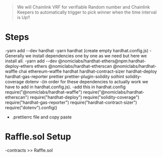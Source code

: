 >We will Chainlink VRF for verifiable Random number and Chainlink Keepers to automatically trigger to pick winner when the time interval is Up!!

# Steps

 -yarn add --dev hardhat
 -yarn hardhat (create empty hardhat.config.js)
 -Generally we install dependencies one by one as we need but here we install all.
 -yarn add --dev @nomiclabs/hardhat-ethers@npm:hardhat-deploy-ethers ethers @nomiclabs/hardhat-etherscan @nomiclabs/hardhat-waffle chai ethereum-waffle hardhat hardhat-contract-sizer hardhat-deploy hardhat-gas-reporter prettier prettier-plugin-solidity solhint solidity-coverage dotenv
 -(in order for these dependencies to actually work we have to add in hardhat.config.js).
 -add this in hardhat.config
 require("@nomiclabs/hardhat-waffle")
require("@nomiclabs/hardhat-etherscan")
require("hardhat-deploy")
require("solidity-coverage")
require("hardhat-gas-reporter")
require("hardhat-contract-sizer")
require("dotenv").config()

- .prettierrc file and copy paste

# Raffle.sol Setup

 -contracts >> Raffle.sol
